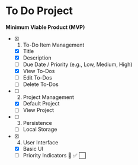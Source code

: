 # To Do Project

**Minimum Viable Product (MVP)**

- [x] 1. To-Do Item Management

  - [x] Title
  - [x] Description
  - [ ] Due Date / Priority (e.g., Low, Medium, High)
  - [x] View To-Dos
  - [ ] Edit To-Dos
  - [ ] Delete To-Dos

- [ ] 2. Project Management

  - [x] Default Project
  - [ ] View Project

- [ ] 3. Persistence
  - [ ] Local Storage

- [x] 4. User Interface
  - [x] Basic UI
  - [ ] Priority Indicators
🔵 ✅ ⬜